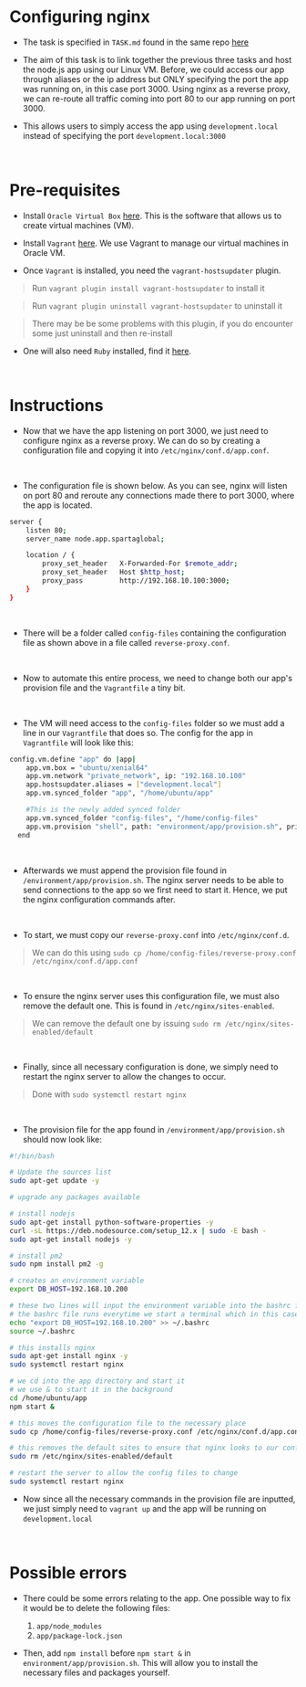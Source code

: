 # Configuring nginx

- The task is specified in `TASK.md` found in the same repo [here](https://github.com/jaredsparta/nginx-configuration-of-multi-vagrant-machine/blob/master/TASK.md)

- The aim of this task is to link together the previous three tasks and host the node.js app using our Linux VM. Before, we could access our app through aliases or the ip address but ONLY specifying the port the app was running on, in this case port 3000. Using nginx as a reverse proxy, we can re-route all traffic coming into port 80 to our app running on port 3000.

- This allows users to simply access the app using `development.local` instead of specifying the port `development.local:3000`

<br>

# Pre-requisites

- Install `Oracle Virtual Box` [here](https://www.virtualbox.org/wiki/Downloads). This is the software that allows us to create virtual machines (VM).

- Install `Vagrant` [here](https://www.vagrantup.com/downloads.html). We use Vagrant to manage our virtual machines in Oracle VM.

- Once `Vagrant` is installed, you need the `vagrant-hostsupdater` plugin. 
> Run `vagrant plugin install vagrant-hostsupdater` to install it

> Run `vagrant plugin uninstall vagrant-hostsupdater` to uninstall it

> There may be be some problems with this plugin, if you do encounter some just uninstall and then re-install

- One will also need `Ruby` installed, find it [here](https://www.ruby-lang.org/en/downloads/). 

<br>

# Instructions

- Now that we have the app listening on port 3000, we just need to configure nginx as a reverse proxy. We can do so by creating a configuration file and copying it into `/etc/nginx/conf.d/app.conf`.

<br>

- The configuration file is shown below. As you can see, nginx will listen on port 80 and reroute any connections made there to port 3000, where the app is located.

```bash
server {
    listen 80;
    server_name node.app.spartaglobal;

    location / {
        proxy_set_header   X-Forwarded-For $remote_addr;
        proxy_set_header   Host $http_host;
        proxy_pass         http://192.168.10.100:3000;
    }
}
```

<br>

- There will be a folder called `config-files` containing the configuration file as shown above in a file called `reverse-proxy.conf`.

<br>

- Now to automate this entire process, we need to change both our app's provision file and the `Vagrantfile` a tiny bit.

<br>

- The VM will need access to the `config-files` folder so we must add a line in our `Vagrantfile` that does so. The config for the app in `Vagrantfile` will look like this:
```bash
config.vm.define "app" do |app|
    app.vm.box = "ubuntu/xenial64"
    app.vm.network "private_network", ip: "192.168.10.100"
    app.hostsupdater.aliases = ["development.local"]
    app.vm.synced_folder "app", "/home/ubuntu/app"

    #This is the newly added synced folder
    app.vm.synced_folder "config-files", "/home/config-files"
    app.vm.provision "shell", path: "environment/app/provision.sh", privileged: false
  end
```

<br>

- Afterwards we must append the provision file found in `/environment/app/provision.sh`. The nginx server needs to be able to send connections to the app so we first need to start it. Hence, we put the nginx configuration commands after.

<br>

- To start, we must copy our `reverse-proxy.conf` into `/etc/nginx/conf.d`. 
> We can do this using `sudo cp /home/config-files/reverse-proxy.conf /etc/nginx/conf.d/app.conf`

<br>

- To ensure the nginx server uses this configuration file, we must also remove the default one. This is found in `/etc/nginx/sites-enabled`.
> We can remove the default one by issuing `sudo rm /etc/nginx/sites-enabled/default`

<br>

- Finally, since all necessary configuration is done, we simply need to restart the nginx server to allow the changes to occur.
> Done with `sudo systemctl restart nginx`

<br>

- The provision file for the app found in `/environment/app/provision.sh` should now look like:
```bash
#!/bin/bash

# Update the sources list
sudo apt-get update -y

# upgrade any packages available

# install nodejs
sudo apt-get install python-software-properties -y
curl -sL https://deb.nodesource.com/setup_12.x | sudo -E bash -
sudo apt-get install nodejs -y

# install pm2
sudo npm install pm2 -g

# creates an environment variable
export DB_HOST=192.168.10.200

# these two lines will input the environment variable into the bashrc file
# the bashrc file runs everytime we start a terminal which in this case means we ssh into the VM
echo "export DB_HOST=192.168.10.200" >> ~/.bashrc
source ~/.bashrc

# this installs nginx
sudo apt-get install nginx -y
sudo systemctl restart nginx

# we cd into the app directory and start it
# we use & to start it in the background
cd /home/ubuntu/app
npm start &

# this moves the configuration file to the necessary place
sudo cp /home/config-files/reverse-proxy.conf /etc/nginx/conf.d/app.conf

# this removes the default sites to ensure that nginx looks to our config file
sudo rm /etc/nginx/sites-enabled/default

# restart the server to allow the config files to change
sudo systemctl restart nginx

```

- Now since all the necessary commands in the provision file are inputted, we just simply need to `vagrant up` and the app will be running on `development.local`

<br>

# Possible errors

- There could be some errors relating to the app. One possible way to fix it would be to delete the following files:
    1. `app/node_modules`
    2. `app/package-lock.json`

- Then, add `npm install` before `npm start &` in `environment/app/provision.sh`. This will allow you to install the necessary files and packages yourself.
